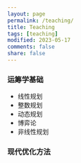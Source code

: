 ```yaml
---
layout: page
permalink: /teaching/
title: Teaching
tags: [teaching]
modified: 2023-05-17 
comments: false
share: false
---
```


### 运筹学基础
* 线性规划
* 整数规划
* 动态规划
* 博弈论
* 非线性规划
  
### 现代优化方法

